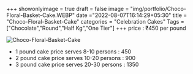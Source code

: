 +++
showonlyimage = true
draft = false
image = "img/portfolio/Choco-Floral-Basket-Cake.WEBP"
date ="2022-08-07T16:14:29+05:30"
title = "Choco-Floral-Basket-Cake"
categories = "Celebration Cakes"
Tags = ["Chocolate","Round","Half Kg","One Tier"]
+++
price : ₹450 per pound
<!--more-->
![Choco-Floral-Basket-Cake](/img/portfolio/Choco-Floral-Basket-Cake.WEBP)
* 1 pound cake price serves 8-10 persons : 450
* 2 pound cake price serves 10-20 persons : 900
* 3 pound cake price serves 20-30 persons : 1350

